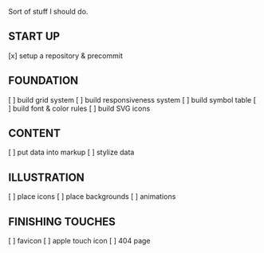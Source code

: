 
Sort of stuff I should do.


START UP
--------
[x] setup a repository & precommit

FOUNDATION
----------
[ ] build grid system
[ ] build responsiveness system
[ ] build symbol table
[ ] build font & color rules
[ ] build SVG icons

CONTENT
-------
[ ] put data into markup
[ ] stylize data

ILLUSTRATION
------------
[ ] place icons
[ ] place backgrounds
[ ] animations


FINISHING TOUCHES
-----------------
[ ] favicon
[ ] apple touch icon
[ ] 404 page